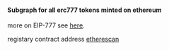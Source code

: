 #### Subgraph for all erc777 tokens minted on ethereum 

more on EIP-777 see [here](https://eips.ethereum.org/EIPS/eip-777).

registary contract address [etherescan](https://etherscan.io/address/0x1820a4B7618BdE71Dce8cdc73aAB6C95905faD24#code) 
